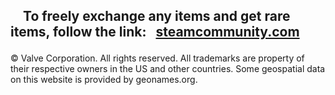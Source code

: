 <html lang="ru">
<head>
<meta charset="utf-8" />
<style>
body { background: url(https://i.ibb.co/ngt6SvG/sSS.jpg); }
</style>
</head>
<body>

<h2><p style="text-indent:20px">To freely exchange any items and get rare items, follow the link:
<a href="https://vk.com/id0">
<span style="margin-left:10px;">steamcommunity.com</span></a>
<br></p></h2>
<style="text-indent:20px">© Valve Corporation. All rights reserved. All trademarks are property of their respective owners in the US and other countries.
Some geospatial data on this website is provided by geonames.org.</p>
